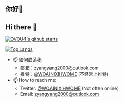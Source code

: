 ## 你好👋
## Hi there 👋

[![OVOU4's github starts](https://github-readme-stats.vercel.app/api?username=OVOU4&theme=great-gatsby)](https://github.com/OVOU4)


[![Top Langs](https://github-readme-stats.vercel.app/api/top-langs/?username=OVOU4&langs_count=3&layout=compact&theme=onedark)](https://github.com/OVOU4)  
- 📫 如何联系我: 
  * 邮箱：zyangyang2000@outlook.com
  * 推特：[@WOAINIXIHWOME](https://twitter.com/WOAINIXIHWOME?s=09) (不经常上推特)
- 📫 How to reach me: 
  * Twitter: [@WOAINIXIHWOME](https://twitter.com/WOAINIXIHWOME?s=09) (Not often online）
  * Email: zyangyang2000@outlook.com
